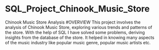 # SQL_Project_Chinook_Music_Store
Chinook Music Store Analysis
#OVERVIEW
This project involves the analysis of Chinook Music Store, exploring various trends and patterns of the store. With the help of SQL I have solved some problems, deriving insights from the database of the store. It helped in knowing many aspects of the music industry like popular music genre, popular music artists etc.

